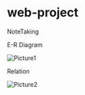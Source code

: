 ﻿# web-project

NoteTaking 

 E-R Diagram

![Picture1](https://github.com/manohar-sai123/web-project/assets/149122833/7820b654-93ba-434f-bbc6-557ce1a2119f)

Relation

![Picture2](https://github.com/manohar-sai123/web-project/assets/149122833/49baa70e-6095-4fd5-b8bb-e0a643a456e7)
